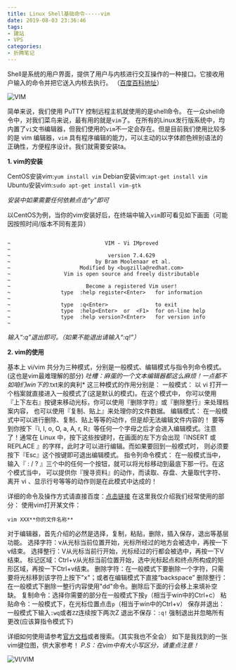 ```yaml
---
title: Linux Shell基础命令-----vim
date: 2019-08-03 23:36:46
tags:
- 建站
- VPS
categories: 
- 折腾笔记
---
```

Shell是系统的用户界面，提供了用户与内核进行交互操作的一种接口。它接收用户输入的命令并把它送入内核去执行。
（[百度百科地址][1]）

<!--more-->

![VIM][2]

简单来说，我们使用 PuTTY 控制远程主机就使用的是shell命令。
在一众shell命令中，对我们菜鸟来说，最有用的就是`vim`了。
在所有的Linux发行版系统中，均内置了`vi`文书编辑器，但我们使用的`vim`不一定会存在。但是目前我们使用比较多的是 vim 编辑器，`vim` 具有程序编辑的能力，可以主动的以字体颜色辨别语法的正确性，方便程序设计。我们就需要安装ta。

 **1. vim的安装**

CentOS安装vim:`yum install vim`
Debian安装vim:`apt-get install vim`
Ubuntu安装vim:`sudo apt-get install vim-gtk`

*安装中如果需要任何依赖点击“y”即可*

以CentOS为例，当你的vim安装好后，在终端中输入`vim`即可看见如下画面（可能因按照时间/版本不同有差异）
```

~                              VIM - Vi IMproved
~
~                               version 7.4.629
~                           by Bram Moolenaar et al.
~                      Modified by <bugzilla@redhat.com>
~                 Vim is open source and freely distributable
~
~                        Become a registered Vim user!
~                type  :help register<Enter>   for information
~
~                type  :q<Enter>               to exit
~                type  :help<Enter>  or  <F1>  for on-line help
~                type  :help version7<Enter>   for version info
~

```
*输入“:q”退出即可。（如果不能退出请输入“:q!”）*

 **2. vim的使用**

基本上 vi/vim 共分为三种模式，分别是一般模式、编辑模式与指令列命令模式。 (这也是vim最难理解的部分)
*吐槽：麻蛋的一个文本编辑器都这么麻烦！一点都不如咱们win下的*.txt来的爽利*
这三种模式的作用分别是：
一般模式：
以 vi 打开一个档案就直接进入一般模式了(这是默认的模式)。在这个模式中， 你可以使用『上下左右』按键来移动光标，你可以使用『删除字符』或『删除整行』来处理档案内容， 也可以使用『复制、贴上』来处理你的文件数据。
编辑模式：
在一般模式中可以进行删除、复制、贴上等等的动作，但是却无法编辑文件内容的！ 要等到你按下『i, I, o, O, a, A, r, R』等任何一个字母之后才会进入编辑模式。注意了！通常在 Linux 中，按下这些按键时，在画面的左下方会出现『INSERT 或 REPLACE 』的字样，此时才可以进行编辑。而如果要回到一般模式时， 则必须要按下『Esc』这个按键即可退出编辑模式。
指令列命令模式：
在一般模式当中，输入『 : / ? 』三个中的任何一个按钮，就可以将光标移动到最底下那一行。在这个模式当中， 可以提供你『搜寻资料』的动作，而读取、存盘、大量取代字符、离开 vi 、显示行号等等的动作则是在此模式中达成的！

详细的命令及操作方式请直接百度：[点击链接][3]
在这里我仅介绍我们经常使用的部分：
使用vim打开某文件：
```
vim XXX**你的文件名称**
```
对于编辑器，首先介绍的必然是选择，复制，粘贴，删除，插入保存，退出等基层功能。
选择字符：v从光标当前位置开始，光标所经过的地方会被选中，再按一下v结束。 
选择整行：V从光标当前行开始，光标经过的行都会被选中，再按一下V结束。
标记区域：Ctrl+v从光标当前位置开始，选中光标起点和终点所构成的矩形区域，再按一下Ctrl+v结束。
删除字符：在一般模式下要删除一个字符，只需要将光标移到该字符上按下"x"；或者在编辑模式下直接“backspace”
删除整行：在一般模式下删除一整行内容使用"dd"命令。删除后下面的行会移上来填补空缺。
复制命令：选择你需要的部分在一般模式下按`y`（相当于win中的Ctrl+c）
粘贴命令：一般模式下，在光标位置点击`p`（相当于win中的Ctrl+v）
保存并退出：一般模式下输入`:wq`或者`ZZ`连续按下两次Z
退出不保存：`:q!` 强制退出并忽略所有更改(应该算指令模式下)

详细如何使用请参考[官方文档][4]或者搜索。（其实我也不全会）
如下是我找到的一张vim键位图，供大家参考！
*P.S：在vim中有大小写区分，请重点注意！*

![VI/VIM][5]


  [1]: http://baike.baidu.com/view/573462.htm
  [2]: https://i.loli.net/2020/09/01/s6ajbqQfUiEnLmK.jpg
  [3]: http://baike.baidu.com/subview/113188/9338173.htm
  [4]: http://vim.wikia.com/wiki/Main_Page
  [5]: http://www.runoob.com/wp-content/uploads/2015/10/vi-vim-cheat-sheet-sch.gif
